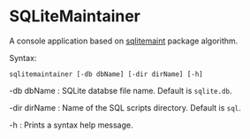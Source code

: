 # SQLiteMaintainer
A console application based on [sqlitemaint](https://github.com/Kulak/sqlitemaint) package algorithm.

Syntax:

    sqlitemaintainer [-db dbName] [-dir dirName] [-h]

-db dbName
: SQLite databse file name.  Default is `sqlite.db`.

-dir dirName
: Name of the SQL scripts directory.  Default is `sql`.

-h
: Prints a syntax help message.
